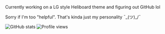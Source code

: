<!--
**A-Guest19/A-Guest19** is a ✨ _special_ ✨ repository because its `README.md` (this file) appears on your GitHub profile.

Here are some ideas to get you started:
- 🔭 I’m currently working on ...
- 🌱 I’m currently learning ...
- 👯 I’m looking to collaborate on ...
- 🤔 I’m looking for help with ...
- 💬 Ask me about ...
- 📫 How to reach me: ...
- ⚡ Fun fact: ...
-->

Currently working on a LG style Heliboard theme and figuring out GitHub lol

Sorry if I'm too "helpful". That's kinda just my personality ¯\_(ツ)_/¯

![GitHub stats](https://github-readme-stats.vercel.app/api?username=A-Guest19&show_icons=true&theme=default)
![Profile views](https://komarev.com/ghpvc/?username=A-Guest19&color=blue)
